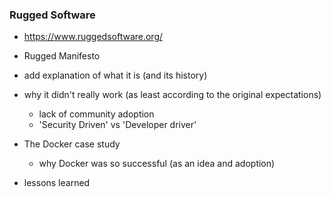### Rugged Software


* https://www.ruggedsoftware.org/
* Rugged Manifesto
* add explanation of what it is (and its history)
* why it didn't really work (as least according to the original expectations)
  * lack of community adoption
  * 'Security Driven' vs 'Developer driver'

* The Docker case study
  * why Docker was so successful (as an idea and adoption)

* lessons learned  
